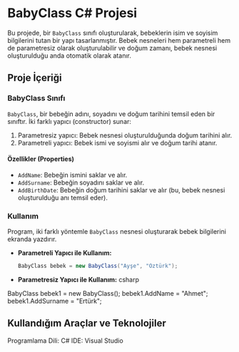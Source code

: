 # BabyClass C# Projesi

Bu projede, bir `BabyClass` sınıfı oluşturularak, bebeklerin isim ve soyisim bilgilerini tutan bir yapı tasarlanmıştır. Bebek nesneleri hem parametreli hem de parametresiz olarak oluşturulabilir ve doğum zamanı, bebek nesnesi oluşturulduğu anda otomatik olarak atanır.

## Proje İçeriği

### BabyClass Sınıfı

`BabyClass`, bir bebeğin adını, soyadını ve doğum tarihini temsil eden bir sınıftır. İki farklı yapıcı (constructor) sunar:
1. Parametresiz yapıcı: Bebek nesnesi oluşturulduğunda doğum tarihini alır.
2. Parametreli yapıcı: Bebek ismi ve soyismi alır ve doğum tarihi atanır.

#### Özellikler (Properties)
- `AddName`: Bebeğin ismini saklar ve alır.
- `AddSurname`: Bebeğin soyadını saklar ve alır.
- `AddBirthDate`: Bebeğin doğum tarihini saklar ve alır (bu, bebek nesnesi oluşturulduğu anı temsil eder).

### Kullanım

Program, iki farklı yöntemle `BabyClass` nesnesi oluşturarak bebek bilgilerini ekranda yazdırır.

- **Parametreli Yapıcı ile Kullanım:**
  ```csharp
  BabyClass bebek = new BabyClass("Ayşe", "Öztürk");

- **Parametresiz Yapıcı ile Kullanım:** 
csharp

BabyClass bebek1 = new BabyClass();
bebek1.AddName = "Ahmet";
bebek1.AddSurname = "Ertürk";

## Kullandığım Araçlar ve Teknolojiler
Programlama Dili: C# IDE: Visual Studio
